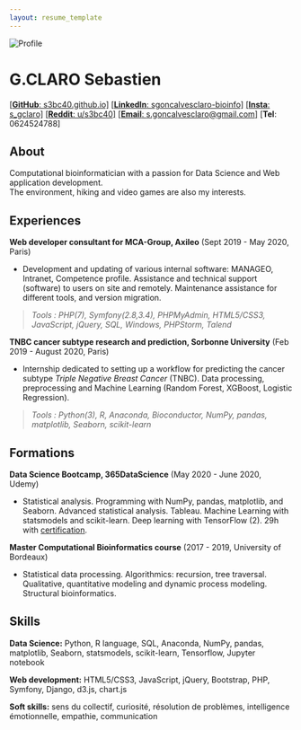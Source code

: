 ```yaml
---
layout: resume_template
---
```


![Profile](../assets/images/img_avatar3.png)

G.CLARO Sebastien
=================

[[**GitHub**: s3bc40.github.io]](https://s3bc40.github.io/)
[[**LinkedIn**: sgoncalvesclaro-bioinfo]](https://www.linkedin.com/in/sgoncalvesclaro-bioinfo/)
[[**Insta**: s_gclaro]](https://www.instagram.com/s_gclaro/)
[[**Reddit**: u/s3bc40]](https://www.reddit.com/user/s3bc40)
[[**Email**: s.goncalvesclaro@gmail.com]](s.goncalvesclaro@gmail.com)
[**Tel**: 0624524788]

About
--------

Computational bioinformatician with a passion for Data Science and Web application development.  
The environment, hiking and video games are also my interests.

Experiences
----------

**Web developer consultant for MCA-Group, Axileo** (Sept 2019 - May 2020, Paris)

+ Development and updating of various internal software: MANAGEO, Intranet, Competence profile. Assistance and technical support (software) to users on site and remotely. Maintenance assistance for different tools, and version migration.

>*Tools : PHP(7), Symfony(2.8,3.4), PHPMyAdmin, HTML5/CSS3, JavaScript, jQuery, SQL, Windows, PHPStorm, Talend*

**TNBC cancer subtype research and prediction, Sorbonne University** (Feb 2019 - August 2020, Paris)

+ Internship dedicated to setting up a workflow for predicting the cancer subtype *Triple Negative Breast Cancer* (TNBC). Data processing, preprocessing and Machine Learning (Random Forest, XGBoost, Logistic Regression).

>*Tools : Python(3), R, Anaconda, Bioconductor, NumPy, pandas, matplotlib, Seaborn, scikit-learn*

Formations
---------

**Data Science Bootcamp, 365DataScience** (May 2020 - June 2020, Udemy)

+ Statistical analysis. Programming with NumPy, pandas, matplotlib, and Seaborn. Advanced statistical analysis. Tableau. Machine Learning with statsmodels and scikit-learn. Deep learning with TensorFlow (2). 29h with [certification](../assets/pdf/certif_DS.pdf).

**Master Computational Bioinformatics course** (2017 - 2019, University of Bordeaux)

+ Statistical data processing. Algorithmics: recursion, tree traversal. Qualitative, quantitative modeling and dynamic process modeling. Structural bioinformatics.

Skills
---------

**Data Science:** Python, R language, SQL, Anaconda, NumPy, pandas, matplotlib, Seaborn, statsmodels, scikit-learn, Tensorflow, Jupyter notebook

**Web development:** HTML5/CSS3, JavaScript, jQuery, Bootstrap, PHP, Symfony, Django, d3.js, chart.js

**Soft skills:** sens du collectif, curiosité, résolution de problèmes, intelligence émotionnelle, empathie, communication
